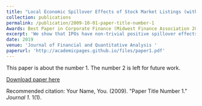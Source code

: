 ```yaml
---
title: "Local Economic Spillover Effects of Stock Market Listings (with Alexander Butler and Larry Fauver)"
collection: publications
permalink: /publication/2009-10-01-paper-title-number-1
Awards: Best Paper in Corporate Finance (Midwest Finance Association 2018) +  Best Paper in Investments (Eastern Finance Association 2018)
excerpt: 'We show that IPOs have non-trivial positive spillover effects on local labor markets, business environments, consumer spending, real estate, and migration. We mitigate endogeneity concerns about unobserved heterogeneity with restrictive geographic fixed effects coupled with a matching procedure. We show that it is the listing decision, which encompasses both a wealth and liquidity shock, that induces economic spillovers. Conditional on an IPO occurring, we estimate that an additional $10 million in IPO proceeds is associated with an extra 41 jobs and 0.7 new establishments locally.'
date: 2019
venue: 'Journal of Financial and Quantitative Analysis '
paperurl: 'http://academicpages.github.io/files/paper1.pdf'
---
```

This paper is about the number 1. The number 2 is left for future work.

[Download paper here](http://academicpages.github.io/files/paper1.pdf)

Recommended citation: Your Name, You. (2009). "Paper Title Number 1." <i>Journal 1</i>. 1(1).
